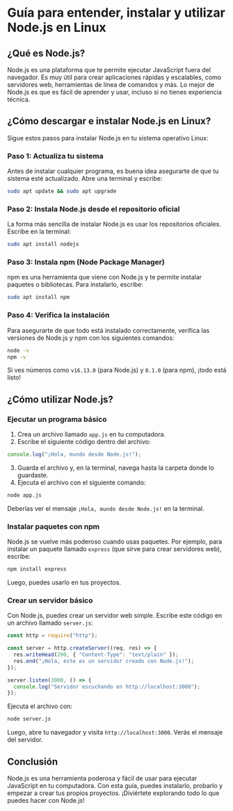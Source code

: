 # Guía para entender, instalar y utilizar Node.js en Linux

## ¿Qué es Node.js?

Node.js es una plataforma que te permite ejecutar JavaScript fuera del navegador. Es muy útil para crear aplicaciones rápidas y escalables, como servidores web, herramientas de línea de comandos y más. Lo mejor de Node.js es que es fácil de aprender y usar, incluso si no tienes experiencia técnica.

## ¿Cómo descargar e instalar Node.js en Linux?

Sigue estos pasos para instalar Node.js en tu sistema operativo Linux:

### Paso 1: Actualiza tu sistema
Antes de instalar cualquier programa, es buena idea asegurarte de que tu sistema esté actualizado. Abre una terminal y escribe:
```bash
sudo apt update && sudo apt upgrade
```

### Paso 2: Instala Node.js desde el repositorio oficial
La forma más sencilla de instalar Node.js es usar los repositorios oficiales. Escribe en la terminal:
```bash
sudo apt install nodejs
```

### Paso 3: Instala npm (Node Package Manager)
npm es una herramienta que viene con Node.js y te permite instalar paquetes o bibliotecas. Para instalarlo, escribe:
```bash
sudo apt install npm
```

### Paso 4: Verifica la instalación
Para asegurarte de que todo está instalado correctamente, verifica las versiones de Node.js y npm con los siguientes comandos:
```bash
node -v
npm -v
```
Si ves números como `v16.13.0` (para Node.js) y `8.1.0` (para npm), ¡todo está listo!

## ¿Cómo utilizar Node.js?

### Ejecutar un programa básico
1. Crea un archivo llamado `app.js` en tu computadora.
2. Escribe el siguiente código dentro del archivo:
```javascript
console.log("¡Hola, mundo desde Node.js!");
```
3. Guarda el archivo y, en la terminal, navega hasta la carpeta donde lo guardaste.
4. Ejecuta el archivo con el siguiente comando:
```bash
node app.js
```
Deberías ver el mensaje `¡Hola, mundo desde Node.js!` en la terminal.

### Instalar paquetes con npm
Node.js se vuelve más poderoso cuando usas paquetes. Por ejemplo, para instalar un paquete llamado `express` (que sirve para crear servidores web), escribe:
```bash
npm install express
```
Luego, puedes usarlo en tus proyectos.

### Crear un servidor básico
Con Node.js, puedes crear un servidor web simple. Escribe este código en un archivo llamado `server.js`:
```javascript
const http = require("http");

const server = http.createServer((req, res) => {
  res.writeHead(200, { "Content-Type": "text/plain" });
  res.end("¡Hola, este es un servidor creado con Node.js!");
});

server.listen(3000, () => {
  console.log("Servidor escuchando en http://localhost:3000");
});
```
Ejecuta el archivo con:
```bash
node server.js
```
Luego, abre tu navegador y visita `http://localhost:3000`. Verás el mensaje del servidor.

## Conclusión

Node.js es una herramienta poderosa y fácil de usar para ejecutar JavaScript en tu computadora. Con esta guía, puedes instalarlo, probarlo y empezar a crear tus propios proyectos. ¡Diviértete explorando todo lo que puedes hacer con Node.js!

